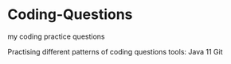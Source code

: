 # Coding-Questions
my coding practice questions


Practising different patterns of coding questions
tools:
Java 11
Git
